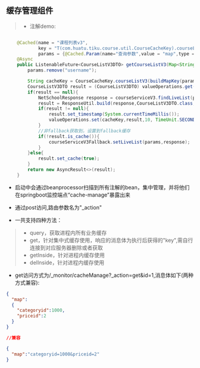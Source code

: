 ## 缓存管理组件


>* 注解demo:


```java

    @Cached(name = "课程列表v3",
            key = "T(com.huatu.tiku.course.util.CourseCacheKey).courseListV3(T(com.huatu.common.utils.web.RequestUtil).getParamSign(#map))",
            params = {@Cached.Param(name="查询参数",value = "map",type = Map.class)})
    @Async
    public ListenableFuture<CourseListV3DTO> getCourseListV3(Map<String,Object> params){
        params.remove("username");

        String cacheKey = CourseCacheKey.courseListV3(buildMapKey(params));
        CourseListV3DTO result = (CourseListV3DTO) valueOperations.get(cacheKey);
        if(result == null){
            NetSchoolResponse response = courseServiceV3.findLiveList(params);
            result = ResponseUtil.build(response,CourseListV3DTO.class,false);
            if(result != null){
                result.set_timestamp(System.currentTimeMillis());
                valueOperations.set(cacheKey,result,10, TimeUnit.SECONDS);
            }
            //非fallback获取到，设置到fallback缓存
            if(!result.is_cache()){
                courseServiceV3Fallback.setLiveList(params,response);
            }
        }else{
            result.set_cache(true);
        }
        return new AsyncResult<>(result);
    }

```

- 启动中会通过beanprocessor扫描到所有注解的bean，集中管理，并将他们在springboot监控端点“cache-manage”暴露出来


- 通过post访问,路由参数名为"_action"

- 一共支持四种方法：

>* query，获取进程内所有业务缓存
>* get，针对集中式缓存使用，响应的消息体为执行后获得的"key",需自行连接到对应服务器删除或者获取
>* getInside，针对进程内缓存使用
>* delInside，针对进程内缓存使用


- get访问方式为/_monitor/cacheManage?_action=get&id=1,消息体如下(两种方式兼容):

```json
{
  "map":
  {
    "categoryid":1000,
    "priceid":2
  }
}


```

```json
//兼容

{
  "map":"categoryid=1000&priceid=2"
}

```